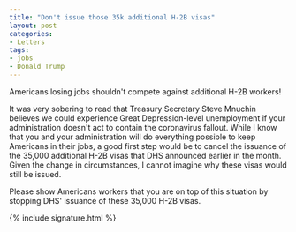 ```yaml
---
title: "Don't issue those 35k additional H-2B visas"
layout: post
categories:
- Letters
tags:
- jobs
- Donald Trump
---
```


Americans losing jobs shouldn't compete against additional H-2B workers!

It was very sobering to read that Treasury Secretary Steve Mnuchin believes we could experience Great Depression-level unemployment if your administration doesn't act to contain the coronavirus fallout. While I know that you and your administration will do everything possible to keep Americans in their jobs, a good first step would be to cancel the issuance of the 35,000 additional H-2B visas that DHS announced earlier in the month. Given the change in circumstances, I cannot imagine why these visas would still be issued.

Please show Americans workers that you are on top of this situation by stopping DHS' issuance of these 35,000 H-2B visas.

{% include signature.html %}
